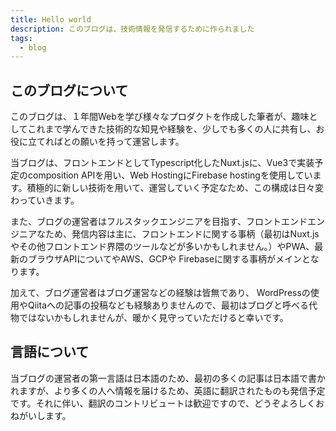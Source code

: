 ```yaml
---
title: Hello world
description: このブログは、技術情報を発信するために作られました
tags: 
  - blog
---
```


## このブログについて

このブログは、１年間Webを学び様々なプロダクトを作成した筆者が、趣味としてこれまで学んできた技術的な知見や経験を、少しでも多くの人に共有し、お役に立てればとの願いを持って運営します。

当ブログは、フロントエンドとしてTypescript化したNuxt.jsに、Vue3で実装予定のcomposition APIを用い、Web HostingにFirebase hostingを使用しています。積極的に新しい技術を用いて、運営していく予定なため、この構成は日々変わっていきます。

また、ブログの運営者はフルスタックエンジニアを目指す、フロントエンドエンジニアなため、発信内容は主に、フロントエンドに関する事柄（最初はNuxt.jsやその他フロントエンド界隈のツールなどが多いかもしれません。）やPWA、最新のブラウザAPIについてやAWS、GCPや Firebaseに関する事柄がメインとなります。

加えて、ブログ運営者はブログ運営などの経験は皆無であり、 WordPressの使用やQiitaへの記事の投稿なども経験ありませんので、最初はブログと呼べる代物ではないかもしれませんが、暖かく見守っていただけると幸いです。

## 言語について

当ブログの運営者の第一言語は日本語のため、最初の多くの記事は日本語で書かれますが、より多くの人へ情報を届けるため、英語に翻訳されたものも発信予定です。それに伴い、翻訳のコントリビュートは歓迎ですので、どうぞよろしくおねがいします。
